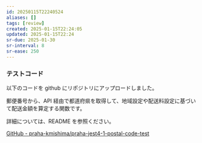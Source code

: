 ```yaml
---
id: 20250115T22240524
aliases: []
tags: [review]
created: 2025-01-15T22:24:05
updated: 2025-01-15T22:24
sr-due: 2025-01-30
sr-interval: 8
sr-ease: 250
---
```


### テストコード

以下のコードを github にリポジトリにアップロードしました。

郵便番号から、API 経由で都道府県を取得して、地域設定や配送料設定に基づいて配送金額を算定する関数です。

詳細については、README を参照ください。

[GitHub - praha-kmishima/praha-jest4-1-postal-code-test](https://github.com/praha-kmishima/praha-jest4-1-postal-code-test)
